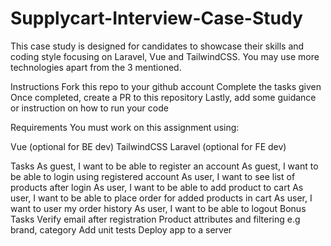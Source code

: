 # Supplycart-Interview-Case-Study

This case study is designed for candidates to showcase their skills and coding style focusing on Laravel, Vue and TailwindCSS. You may use more technologies apart from the 3 mentioned.

Instructions
Fork this repo to your github account
Complete the tasks given
Once completed, create a PR to this repository
Lastly, add some guidance or instruction on how to run your code

Requirements
You must work on this assignment using:

Vue (optional for BE dev)
TailwindCSS
Laravel (optional for FE dev)

Tasks
As guest, I want to be able to register an account
As guest, I want to be able to login using registered account
As user, I want to see list of products after login
As user, I want to be able to add product to cart
As user, I want to be able to place order for added products in cart
As user, I want to user my order history
As user, I want to be able to logout
Bonus Tasks
Verify email after registration
Product attributes and filtering e.g brand, category
Add unit tests
Deploy app to a server
